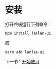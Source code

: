 # 安装

打开终端运行下列命令：

```
npm install lanlan-ui
```

或

```
yarn add lanlan-ui
```

下一节：[开始使用](#/doc/get-started)